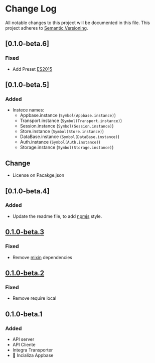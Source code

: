 # Change Log
All notable changes to this project will be documented in this file.
This project adheres to [Semantic Versioning](http://semver.org/).

## [0.1.0-beta.6]
### Fixed
 - Add Preset [ES2015](https://www.npmjs.com/package/babel-preset-es2015)

## [0.1.0-beta.5]
### Added
 - Instece names:
    - Appbase.instance (`Symbol(Appbase.instance)`)
    - Transport.instance (`Symbol(Transport.instance)`)
    - Session.instance (`Symbol(Session.instance)`)
    - Store.instance (`Symbol(Store.instance)`)
    - DataBase.instance (`Symbol(DataBase.instance)`)
    - Auth.instance (`Symbol(Auth.instance)`)
    - Storage.instance (`Symbol(Storage.instance)`)

## Change
 - License on Pacakge.json

## [0.1.0-beta.4]
### Added
 - Update the readme file, to add [npmjs][npmjs] style.

## [0.1.0-beta.3]
### Fixed
 - Remove [mixin][] dependencies

## [0.1.0-beta.2]
### Fixed
 - Remove require local

## 0.1.0-beta.1
### Added
 - API server
 - API Cliente
 - Integra Transporter
 - 💟 Incializa Appbase

[0.1.0-beta.3]: https://github.com/tdoee/Appbase/compare/v0.1.0-beta.2...v0.1.0-beta.3
[0.1.0-beta.2]: https://github.com/tdoee/Appbase/compare/v0.1.0-beta.1...v0.1.0-beta.2
[Socket.io]: http://socket.io/docs/
[Fetch]: https://developer.mozilla.org/en/docs/Web/API/Fetch_API
[mixin]: https://www.npmjs.com/package/mixin
[npmjs]: https://www.npmjs.com/
